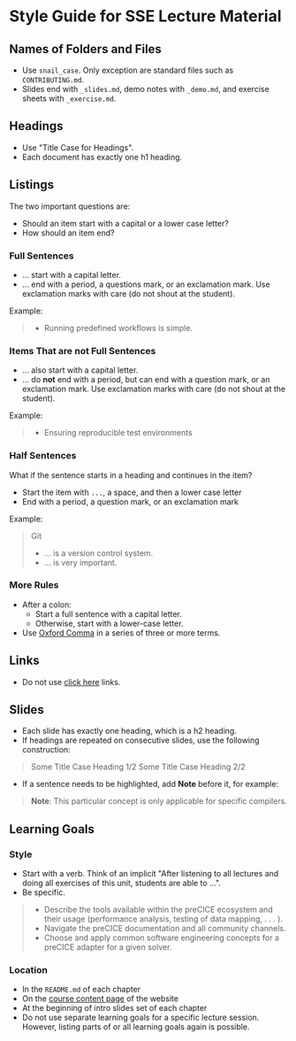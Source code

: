 # Style Guide for SSE Lecture Material

## Names of Folders and Files

- Use `snail_case`. Only exception are standard files such as `CONTRIBUTING.md`.
- Slides end with `_slides.md`, demo notes with `_demo.md`, and exercise sheets with `_exercise.md`.

## Headings

- Use "Title Case for Headings".
- Each document has exactly one h1 heading.

## Listings

The two important questions are:

- Should an item start with a capital or a lower case letter?
- How should an item end?

### Full Sentences

- ... start with a capital letter.
- ... end with a period, a questions mark, or an exclamation mark. Use exclamation marks with care (do not shout at the student).

Example:

> - Running predefined workflows is simple.

### Items That are not Full Sentences

- ... also start with a capital letter.
- ... do **not** end with a period, but can end with a question mark, or an exclamation mark. Use exclamation marks with care (do not shout at the student).

Example:

> - Ensuring reproducible test environments

### Half Sentences

What if the sentence starts in a heading and continues in the item?

- Start the item with `...`, a space, and then a lower case letter
- End with a period, a question mark, or an exclamation mark

Example:

> Git
> - ... is a version control system.
> - ... is very important.

### More Rules

- After a colon:
    - Start a full sentence with a capital letter.
    - Otherwise, start with a lower-case letter.
- Use [Oxford Comma](https://en.wikipedia.org/wiki/Serial_comma) in a series of three or more terms.

## Links

- Do not use [click here](https://www.smashingmagazine.com/2012/06/links-should-never-say-click-here/) links.

## Slides

- Each slide has exactly one heading, which is a h2 heading.
- If headings are repeated on consecutive slides, use the following construction:

> Some Title Case Heading 1/2
> Some Title Case Heading 2/2

- If a sentence needs to be highlighted, add **Note** before it, for example:

> **Note**: This particular concept is only applicable for specific compilers.

## Learning Goals

### Style

- Start with a verb. Think of an implicit "After listening to all lectures and doing all exercises of this unit, students are able to ...".
- Be specific.

> - Describe the tools available within the preCICE ecosystem and their usage (performance analysis, testing of data mapping, . . . ).
> - Navigate the preCICE documentation and all community channels.
> - Choose and apply common software engineering concepts for a preCICE adapter for a given
solver.

### Location

- In the `README.md` of each chapter
- On the [course content page](https://simulation-software-engineering.github.io/homepage/course-content/) of the website
- At the beginning of intro slides set of each chapter
- Do not use separate learning goals for a specific lecture session. However, listing parts of or all learning goals again is possible.

